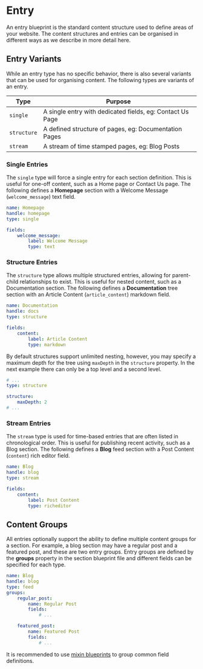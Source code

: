 # Entry

An entry blueprint is the standard content structure used to define areas of your website. The content structures and entries can be organised in different ways as we describe in more detail here.

## Entry Variants

While an entry type has no specific behavior, there is also several variants that can be used for organising content. The following types are variants of an entry.

Type | Purpose
------ | --------
`single` | A single entry with dedicated fields, eg: Contact Us Page
`structure` | A defined structure of pages, eg: Documentation Pages
`stream` | A stream of time stamped pages, eg: Blog Posts

### Single Entries

The `single` type will force a single entry for each section definition. This is useful for one-off content, such as a Home page or Contact Us page. The following defines a **Homepage** section with a Welcome Message (`welcome_message`) text field.

```yaml
name: Homepage
handle: homepage
type: single

fields:
    welcome_message:
        label: Welcome Message
        type: text
```

### Structure Entries

The `structure` type allows multiple structured entries, allowing for parent-child relationships to exist. This is useful for nested content, such as a Documentation section. The following defines a **Documentation** tree section with an Article Content (`article_content`) markdown field.

```yaml
name: Documentation
handle: docs
type: structure

fields:
    content:
        label: Article Content
        type: markdown
```

By default structures support unlimited nesting, however, you may specify a maximum depth for the tree using `maxDepth` in the `structure` property. In the next example there can only be a top level and a second level.

```yaml
# ...
type: structure

structure:
    maxDepth: 2
# ...
```

### Stream Entries

The `stream` type is used for time-based entries that are often listed in chronological order. This is useful for publishing recent activity, such as a Blog section. The following defines a **Blog** feed section with a Post Content (`content`) rich editor field.

```yaml
name: Blog
handle: blog
type: stream

fields:
    content:
        label: Post Content
        type: richeditor
```

## Content Groups

All entries optionally support the ability to define multiple content groups for a section. For example, a blog section may have a regular post and a featured post, and these are two entry groups. Entry groups are defined by the **groups** property in the section blueprint file and different fields can be specified for each type.

```yaml
name: Blog
handle: blog
type: feed
groups:
    regular_post:
        name: Regular Post
        fields:
            # ...

    featured_post:
        name: Featured Post
        fields:
            # ...
```

It is recommended to use [mixin blueprints](mixin.md) to group common field definitions.
